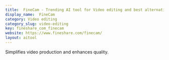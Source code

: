 ```yaml
---
title:  FineCam - Trending AI tool for Video editing and best alternatives
display_name:  FineCam
category: Video editing
category_slug: video-editing
key: fineshare_com_finecam
website: https://www.fineshare.com/finecam/
layout: aitool
---
```


Simplifies video production and enhances quality.

